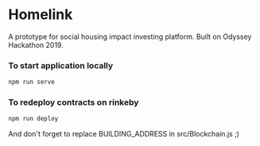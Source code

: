 # Homelink

A prototype for social housing impact investing platform. Built
on Odyssey Hackathon 2019.

### To start application locally
```bash
npm run serve
```

### To redeploy contracts on rinkeby
```bash
npm run deploy
```
And don't forget to replace BUILDING_ADDRESS in src/Blockchain.js ;)